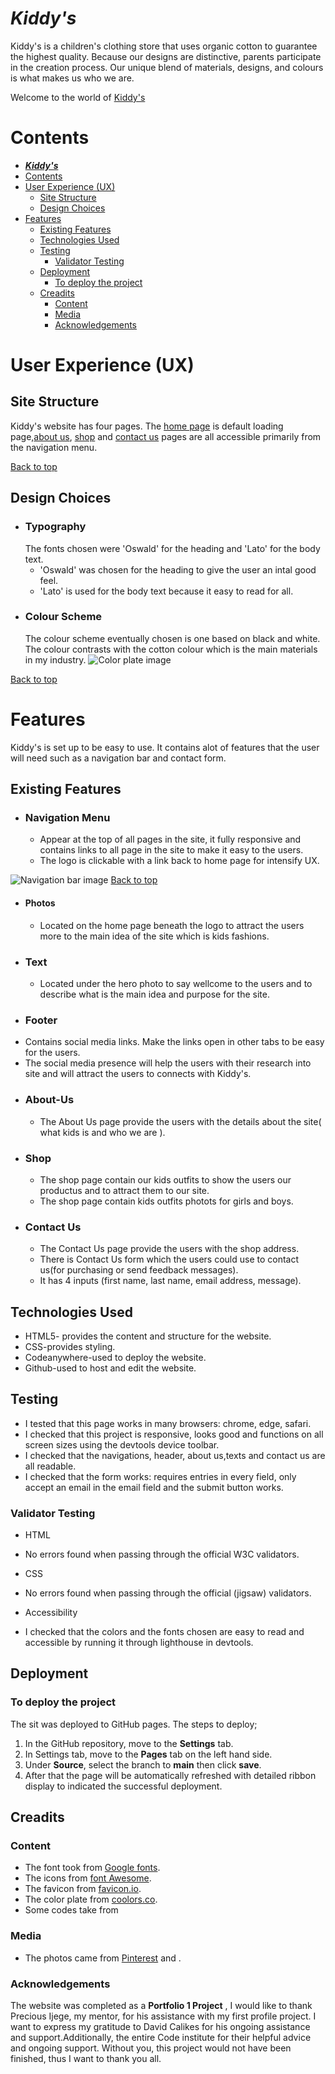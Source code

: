 # **_Kiddy's_**
Kiddy's is a children's clothing store that uses organic cotton to guarantee the highest quality. Because our designs are distinctive, parents participate in the creation process. Our unique blend of materials, designs, and colours is what makes us who we are.

Welcome to the world of <a href="https://menna-shamloul.github.io/Kiddys" target="_blank" rel="noopener">Kiddy's</a>

# Contents
- [**_Kiddy's_**](#kiddys)
- [Contents](#contents)
- [User Experience (UX)](#user-experience-ux)
  - [Site Structure](#site-structure)
  - [Design Choices](#design-choices)
- [Features](#features)
  - [Existing Features](#existing-features)
  - [Technologies Used](#technologies-used)
  - [Testing](#testing)
    - [Validator Testing](#validator-testing)
  - [Deployment](#deployment)
    - [To deploy the project](#to-deploy-the-project)
  - [Creadits](#creadits)
    - [Content](#content)
    - [Media](#media)
    - [Acknowledgements](#acknowledgements)

# User Experience (UX)
## Site Structure
Kiddy's website has four pages. The [home page](index.html) is default loading page,[about us](aboutus.html), [shop](shop.html) and [contact us](Contactus.html) pages are all accessible primarily from the navigation menu.

[Back to top](<#contents>)
## Design Choices

 * ### Typography
      The fonts chosen were 'Oswald' for the heading and 'Lato' for the body text.
     * 'Oswald' was chosen for the heading to give the user an intal good feel.
      * 'Lato' is used for the body text because it easy to read for all.
 * ### Colour Scheme 
      The colour scheme eventually chosen is one based on black and white. The colour contrasts with the cotton colour which is the main materials in my industry.
   ![Color plate image](https://coolors.co/937e6b-ab9e96-d7dee2-b0b7bd-58554f)

[Back to top](<#contents>)
# Features
Kiddy's is set up to be easy to use. It contains alot of features that the user will need such as a navigation bar and contact form. 
## Existing Features
  * ### Navigation Menu
  
    * Appear at the top of all pages in the site, it fully responsive and contains links to all page in the site to make it easy to the users.
    * The logo is clickable with a link back to home page for intensify UX.
  
  ![Navigation bar image]()
  [Back to top](<#contents>)
* #### Photos
  * Located on the home page beneath the logo to attract the users more to the main idea of the site which is kids fashions.
* ### Text
  * Located under the hero photo to say wellcome to the users and to describe what is the main idea and purpose for the site.
*  ### Footer
  * Contains social media links. Make the links open in other tabs to be easy for the users.
  * The social media presence will help the users with their research into site and will attract the users to connects with Kiddy's.
* ### About-Us
  * The About Us page provide the users with the details about the site( what kids is and who we are ).
* ### Shop
  * The shop page contain our kids outfits to show the users our productus and to attract them to our site.
  * The shop page contain kids outfits photots for girls and boys.
* ### Contact Us
  * The Contact Us page provide the users with  the shop address.
  * There is Contact Us form which the users could use to contact us(for purchasing or send feedback messages).
  * It  has 4 inputs (first name, last name, email address, message).
## Technologies Used
 * HTML5- provides the content and structure for the website.
 * CSS-provides styling.
 * Codeanywhere-used to deploy the website.
 * Github-used to host and edit the website.
## Testing
 * I tested that this page works in many browsers: chrome, edge, safari.
 * I checked that this project is responsive, looks good and functions on all screen sizes using the devtools device toolbar.
 * I checked that the navigations, header, about us,texts and contact us are all readable.
 * I checked that the form works: requires entries in every field, only accept an email in the email field and the submit button works.
### Validator Testing

 * HTML
  * No errors found when passing through the official W3C validators.
  
 * CSS
  * No errors found when passing through the official (jigsaw) validators.
  
 * Accessibility
  * I checked that the colors and the fonts chosen are easy to read and accessible by running it through lighthouse in devtools.
   
## Deployment
### To deploy the project
The sit was deployed to GitHub pages. The steps to deploy;
 1. In the GitHub repository, move to the **Settings** tab.
 2. In Settings tab, move to the **Pages** tab on the left hand side.
 3. Under **Source**, select the branch to **main** then click **save**.
 4. After that the page will be automatically refreshed with detailed ribbon display to indicated the successful deployment.
## Creadits
### Content

* The font took from [Google fonts](https://fonts.google.com).
* The icons from [font Awesome](https://fontawesome.com/).
* The favicon from [favicon.io](https://favicon.io/).
* The color plate from [coolors.co](http://Coolors.co).
* Some codes take from


### Media

* The photos came from [Pinterest](https://www.pinterest.com) and .

### Acknowledgements
The website was completed as a **Portfolio 1 Project** , I would like to thank Precious Ijege, my mentor, for his assistance with my first profile project. I want to express my gratitude to David Calikes for his ongoing assistance and support.Additionally, the entire Code institute for their helpful advice and ongoing support. Without you, this project would not have been finished, thus I want to thank you all.
